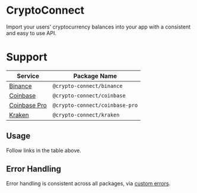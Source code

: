 # CryptoConnect

Import your users' cryptocurrency balances into your app with a consistent and
easy to use API.

# Support

| Service                               | Package Name                   |
| ------------------------------------- | ------------------------------ |
| [Binance](packages/binance)           | `@crypto-connect/binance`      |
| [Coinbase](packages/coinbase)         | `@crypto-connect/coinbase`     |
| [Coinbase Pro](packages/coinbase-pro) | `@crypto-connect/coinbase-pro` |
| [Kraken](packages/kraken)             | `@crypto-connect/kraken`       |

## Usage

Follow links in the table above.

## Error Handling

Error handling is consistent across all packages, via [custom errors](packages/errors).
